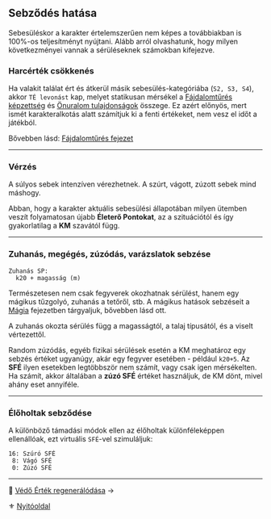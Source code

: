 ## Sebződés hatása

Sebesüléskor a karakter értelemszerűen nem képes a továbbiakban is 100%-os teljesítményt nyújtani. Alább arról olvashatunk, hogy milyen következményei vannak a sérüléseknek számokban kifejezve.
### Harcérték csökkenés

Ha valakit találat ért és átkerül másik sebesülés-kategóriába (`S2, S3, S4`), akkor `TÉ levonást` kap, melyet statikusan mérsékel a [Fájdalomtűrés képzettség](kepzettsegek.primer.altalanos/fajdalomtures.md) és [Önuralom tulajdonságok](010_05_01_07_onuralom.md) összege. Ez azért előnyös, mert ismét karakteralkotás alatt számítjuk ki a fenti értékeket, nem vesz el időt a játékból.

Bővebben lásd: [Fájdalomtűrés fejezet](061_03_sebesules.md#f%C3%A1jdalomt%C5%B1r%C3%A9s-harc-k%C3%B6zben)

---
### Vérzés

A súlyos sebek intenzíven vérezhetnek. A szúrt, vágott, zúzott sebek mind máshogy.

Abban, hogy a karakter aktuális sebesülési állapotában milyen ütemben veszít folyamatosan újabb **Életerő Pontokat**, az a szituációtól és így gyakorlatilag a **KM** szavától függ.

---
### Zuhanás, megégés, zúzódás, varázslatok sebzése

```
Zuhanás SP:
  k20 + magasság (m)
```

Természetesen nem csak fegyverek okozhatnak sérülést, hanem egy mágikus tűzgolyó, zuhanás a tetőről, stb. A mágikus hatások sebzéseit a [Mágia](100_magiarendszer.md) fejezetben tárgyaljuk, bővebben lásd ott.

A zuhanás okozta sérülés függ a magasságtól, a talaj típusától, és a viselt vértezettől.

Random zúzódás, egyéb fizikai sérülések esetén a KM meghatároz egy sebzés értéket ugyanúgy, akár egy fegyver esetében - például `k20+5`. Az **SFÉ** ilyen esetekben legtöbbször nem számít, vagy csak igen mérsékelten. Ha számít, akkor általában a **zúzó SFÉ** értéket használjuk, de KM dönt, mivel ahány eset annyiféle.

---
### Élőholtak sebződése 

A különböző támadási módok ellen az élőholtak különféleképpen ellenállóak, ezt virtuális `SFÉ`-vel szimuláljuk:


```
16: Szúró SFÉ
 8: Vágó SFÉ
 0: Zúzó SFÉ
```

---

🔗 [Védő Érték regenerálódása](064_02_08_ve_regeneralodas.md) →

⚜️ [Nyitóoldal](start.md#6-harcrendszer-%EF%B8%8F)
